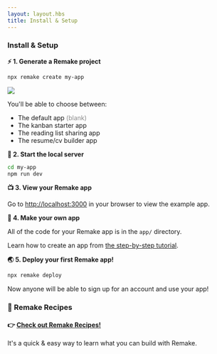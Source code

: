 ```yaml
---
layout: layout.hbs
title: Install & Setup
---
```


### Install & Setup


**⚡️ 1. Generate a Remake project**

```bash
npx remake create my-app
```

<img src="/static/images/example-apps.png">

<p>You'll be able to choose between:</p>
<ul>
  <li>The default app <span style="opacity: .5;">(blank)</span></li>
  <li>The kanban starter app</li>
  <li>The reading list sharing app</li>
  <li>The resume/cv builder app</li>
</ul>


**🚀 2. Start the local server**

```bash
cd my-app
npm run dev
```

**📺 3. View your Remake app**

Go to [http://localhost:3000](http://localhost:3000) in your browser to view the example app.

**🎨 4. Make your own app**

All of the code for your Remake app is in the `app/` directory.

Learn how to create an app from [the step-by-step tutorial](https://docs.remaketheweb.com/introducing-remake/).

**🌏 5. Deploy your first Remake app!**

```bash
npx remake deploy
```

Now anyone will be able to sign up for an account and use your app!

### 🍕 Remake Recipes

#### 👉 [Check out Remake Recipes!](https://recipes.remaketheweb.com/)

It's a quick &amp; easy way to learn what you can build with Remake.

